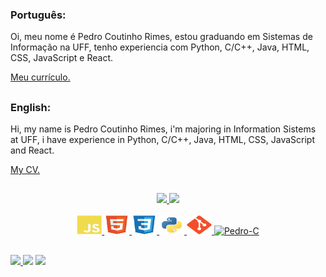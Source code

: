 
### Português:
Oi, meu nome é Pedro Coutinho Rimes, estou graduando em Sistemas de Informação na UFF, tenho experiencia com Python, C/C++, Java, HTML, CSS, JavaScript e React.

<a href="https://www.figma.com/file/PXSo2rjFKcwnKgHEIAeMn5/Pedro-Coutinho-Rimes">Meu currículo.</a>

##

### English:
Hi, my name is Pedro Coutinho Rimes, i'm majoring in Information Sistems at UFF, i have experience in Python, C/C++, Java, HTML, CSS, JavaScript and React.

<a href="https://www.figma.com/file/hnc41OXqtzGLAcdEyPTSRS/Pedro-Coutinho-Rimes-ENG">My CV.</a>

##

<div align="center">
  <a href="https://github.com/PedroRimes">
  <img height="180em" src="https://github-readme-stats.vercel.app/api?username=PedroRimes&show_icons=true&theme=discord_old_blurple&include_all_commits=true&count_private=true"/>
  <img height="180em" src="https://github-readme-stats.vercel.app/api/top-langs?username=PedroRimes&layout=compact&langs_count=7&theme=discord_old_blurple"/>
</div>


<div align="center"><br>
  <img alt="Pedro-Js" height="30" width="40" src="https://raw.githubusercontent.com/devicons/devicon/master/icons/javascript/javascript-plain.svg">
  <img alt="Pedro-HTML" height="30" width="40" src="https://raw.githubusercontent.com/devicons/devicon/master/icons/html5/html5-original.svg">
  <img alt="Pedro-CSS" height="30" width="40" src="https://raw.githubusercontent.com/devicons/devicon/master/icons/css3/css3-original.svg">
  <img alt="Pedro-Python" height="30" width="40" src="https://raw.githubusercontent.com/devicons/devicon/master/icons/python/python-original.svg">
  <img alt="Pedro-Git" height="30" width="40" src="https://raw.githubusercontent.com/devicons/devicon/master/icons/git/git-original.svg">
  <img alt="Pedro-C" height="30" width="40" src="https://cdn.jsdelivr.net/gh/devicons/devicon/icons/c/c-original.svg">
</div>
 
##
  
<div>
  <a href = "mailto:pcoutinhorimes@gmail.com"><img src="https://img.shields.io/badge/-Gmail-%23333?style=for-the-badge&logo=gmail&logoColor=white" target="_blank"</a>
  <a href="https://www.linkedin.com/in/pedro-coutinho-rimes/" target="_blank"><img src="https://img.shields.io/badge/-LinkedIn-%230077B5?style=for-the-badge&logo=linkedin&logoColor=white" target="_blank"></a> 
  <a href="https://www.instagram.com/pedro_rimes/"><img src="https://img.shields.io/badge/-Instagram-%23E4405F?style=for-the-badge&logo=instagram&logoColor=white" target="_blank"></a>
</div>
